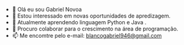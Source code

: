 - 👋 Olá eu sou Gabriel Novoa
- 👀 Estou interessado em novas oportunidades de apredizagem.
- 🌱 Atualmente aprendendo linguagem Python e Java .
- 💞️ Procuro colaborar para o crescimento na área de programação.
- 📫 Me encomtre pelo e-mail: blancogabriel946@gmail.com
<!---
BielNovoa/BielNovoa is a ✨ special ✨ repository because its `README.md` (this file) appears on your GitHub profile.
You can click the Preview link to take a look at your changes.
--->
